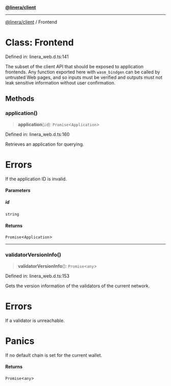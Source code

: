 [**@linera/client**](../README.md)

***

[@linera/client](../README.md) / Frontend

# Class: Frontend

Defined in: linera\_web.d.ts:141

The subset of the client API that should be exposed to application
frontends. Any function exported here with `wasm_bindgen` can be
called by untrusted Web pages, and so inputs must be verified and
outputs must not leak sensitive information without user
confirmation.

## Methods

### application()

> **application**(`id`): `Promise`\<`Application`\>

Defined in: linera\_web.d.ts:160

Retrieves an application for querying.

# Errors
If the application ID is invalid.

#### Parameters

##### id

`string`

#### Returns

`Promise`\<`Application`\>

***

### validatorVersionInfo()

> **validatorVersionInfo**(): `Promise`\<`any`\>

Defined in: linera\_web.d.ts:153

Gets the version information of the validators of the current network.

# Errors
If a validator is unreachable.

# Panics
If no default chain is set for the current wallet.

#### Returns

`Promise`\<`any`\>
